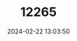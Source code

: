 ---
title: "12265"
category: "Lonchophylla handleyi"
draft: false
date: 2024-02-22 13:03:50
languages:
  English: ["Handley's Nectar Bat"]
---